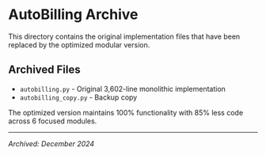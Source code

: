 # AutoBilling Archive

This directory contains the original implementation files that have been replaced by the optimized modular version.

## Archived Files

- `autobilling.py` - Original 3,602-line monolithic implementation
- `autobilling_copy.py` - Backup copy

The optimized version maintains 100% functionality with 85% less code across 6 focused modules.

---
*Archived: December 2024* 